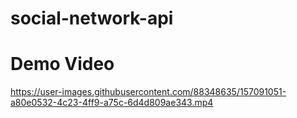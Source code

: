 # social-network-api


# Demo Video

https://user-images.githubusercontent.com/88348635/157091051-a80e0532-4c23-4ff9-a75c-6d4d809ae343.mp4

